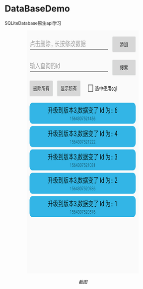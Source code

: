 # DataBaseDemo
 SQLiteDatabase原生api学习


<p align="center">
	<img src="screenshots/DataBaseDemo.jpg" alt="截图"  width="360" height="780">
	<p align="center">
		<em>截图</em>
	</p>
</p>
